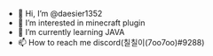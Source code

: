 - 👋 Hi, I’m @daesier1352
- 👀 I’m interested in minecraft plugin
- 🌱 I’m currently learning JAVA
- 📫 How to reach me discord(칠칠이(7oo7oo)#9288)


<!---
daesier1352/daesier1352 is a ✨ special ✨ repository because its `README.md` (this file) appears on your GitHub profile.
You can click the Preview link to take a look at your changes.
--->
